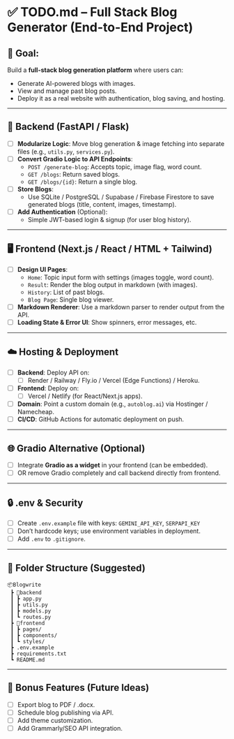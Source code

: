 
# ✅ TODO.md – Full Stack Blog Generator (End-to-End Project)

## 🎯 Goal:
Build a **full-stack blog generation platform** where users can:
- Generate AI-powered blogs with images.
- View and manage past blog posts.
- Deploy it as a real website with authentication, blog saving, and hosting.

---              

## 🔧 Backend (FastAPI / Flask)
- [ ] **Modularize Logic**: Move blog generation & image fetching into separate files (e.g., `utils.py`, `services.py`).
- [ ] **Convert Gradio Logic to API Endpoints**:
  - `POST /generate-blog`: Accepts topic, image flag, word count.
  - `GET /blogs`: Return saved blogs.
  - `GET /blogs/{id}`: Return a single blog.
- [ ] **Store Blogs**:
  - Use SQLite / PostgreSQL / Supabase / Firebase Firestore to save generated blogs (title, content, images, timestamp).
- [ ] **Add Authentication** (Optional):
  - Simple JWT-based login & signup (for user blog history).

---

## 🖥️ Frontend (Next.js / React / HTML + Tailwind)
- [ ] **Design UI Pages**:
  - `Home`: Topic input form with settings (images toggle, word count).
  - `Result`: Render the blog output in markdown (with images).
  - `History`: List of past blogs.
  - `Blog Page`: Single blog viewer.
- [ ] **Markdown Renderer**: Use a markdown parser to render output from the API.
- [ ] **Loading State & Error UI**: Show spinners, error messages, etc.

---

## ☁️ Hosting & Deployment
- [ ] **Backend**: Deploy API on:
  - [ ] Render / Railway / Fly.io / Vercel (Edge Functions) / Heroku.
- [ ] **Frontend**: Deploy on:
  - [ ] Vercel / Netlify (for React/Next.js apps).
- [ ] **Domain**: Point a custom domain (e.g., `autoblog.ai`) via Hostinger / Namecheap.
- [ ] **CI/CD**: GitHub Actions for automatic deployment on push.

---

## 🌐 Gradio Alternative (Optional)
- [ ] Integrate **Gradio as a widget** in your frontend (can be embedded).
- [ ] OR remove Gradio completely and call backend directly from frontend.

---

## 🔒 .env & Security
- [ ] Create `.env.example` file with keys: `GEMINI_API_KEY`, `SERPAPI_KEY`
- [ ] Don’t hardcode keys; use environment variables in deployment.
- [ ] Add `.env` to `.gitignore`.

---

## 📁 Folder Structure (Suggested)
```
📦Blogwrite
 ┣ 📂backend
 ┃ ┣ app.py
 ┃ ┣ utils.py
 ┃ ┣ models.py
 ┃ ┗ routes.py
 ┣ 📂frontend
 ┃ ┣ pages/
 ┃ ┣ components/
 ┃ ┗ styles/
 ┣ .env.example
 ┣ requirements.txt
 ┗ README.md
```

---

## 📝 Bonus Features (Future Ideas)
- [ ] Export blog to PDF / .docx.
- [ ] Schedule blog publishing via API.
- [ ] Add theme customization.
- [ ] Add Grammarly/SEO API integration.
